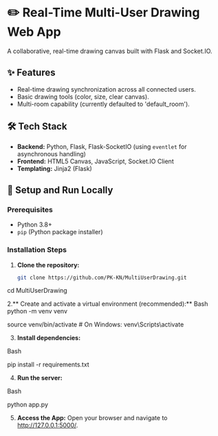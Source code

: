 # ✏️ Real-Time Multi-User Drawing Web App

A collaborative, real-time drawing canvas built with Flask and Socket.IO.

## ✨ Features

- Real-time drawing synchronization across all connected users.
- Basic drawing tools (color, size, clear canvas).
- Multi-room capability (currently defaulted to 'default_room').

## 🛠️ Tech Stack

- **Backend:** Python, Flask, Flask-SocketIO (using `eventlet` for asynchronous handling)
- **Frontend:** HTML5 Canvas, JavaScript, Socket.IO Client
- **Templating:** Jinja2 (Flask)

## 🚀 Setup and Run Locally

### Prerequisites

- Python 3.8+
- `pip` (Python package installer)

### Installation Steps

1. **Clone the repository:**
   ```bash
   git clone https://github.com/PK-KN/MultiUserDrawing.git
   
cd MultiUserDrawing

2.**	Create and activate a virtual environment (recommended):**
Bash
python -m venv venv

source venv/bin/activate  # On Windows: venv\Scripts\activate

3.	**Install dependencies:**
   
Bash

pip install -r requirements.txt

4.	**Run the server:**
   
Bash

python app.py

5.	**Access the App:** Open your browser and navigate to http://127.0.0.1:5000/.

